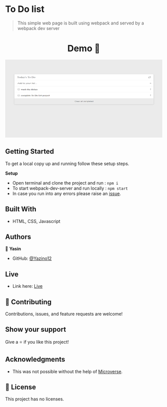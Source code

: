 # To Do list

> This simple web page is built using webpack and served by a webpack dev server

<h1 align="center">
  Demo 📝
</h1>

<img src="https://github.com/Yazino12/todo-list/blob/dev/src/assets/demo.png?raw=true" width="1200" height="250">

## Getting Started

To get a local copy up and running follow these setup steps.

**Setup**

- Open terminal and clone the project and run : `npm i`
- To start webpack-dev-server and run locally : `npm start`
- In case you run into any errors please raise an [issue](https://github.com/Yazino12/todo-list/issues).

## Built With

- HTML, CSS, Javascript

## Authors

👤 **Yasin**

- GitHub: [@Yazino12](https://github.com/Yazino12)

## Live

- Link here: [Live](https://yazino12.github.io/todo-list)

## 🤝 Contributing

Contributions, issues, and feature requests are welcome!

## Show your support

Give a ⭐️ if you like this project!

## Acknowledgments

- This was not possible without the help of [Microverse](https://github.com/microverseinc/curriculum-transversal-skills/blob/main/documentation/hello_microverse_project.md).

## 📝 License

This project has no licenses.

